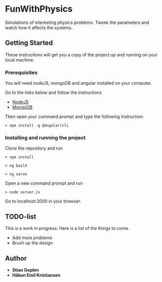 # FunWithPhysics

Simulations of interesting physics problems. Tweek the parameters and watch how it affects the systems.

## Getting Started

These instructions will get you a copy of the project up and running on your local machine.

### Prerequisites

You will need nodeJS, mongoDB and angular installed on your computer.

Go to the links below and follow the instructions

* [NodeJS](https://nodejs.org/en/)
* [MongoDB](https://www.mongodb.com/download-center?jmp=nav#community)

Then open your command prompt and type the following instruction:

```
> npm install -g @angular/cli
```

### Installing and running the project

Clone the repository and run
```
> npm install

> ng build

> ng serve
```

Open a new command prompt and run

```
> node server.js
```

Go to localhost:3000 in your browser.



## TODO-list
This is a work in progress. Here is a list of the things to come.

* Add more problems
* Brush up the design

## Author
* **Stian Goplen**
* **Håkon Emil Kristiansen**

